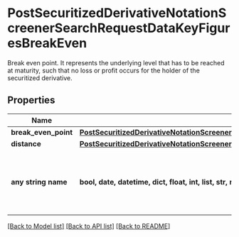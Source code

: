 # PostSecuritizedDerivativeNotationScreenerSearchRequestDataKeyFiguresBreakEven

Break even point. It represents the underlying level that has to be reached at maturity, such that no loss or profit occurs for the holder of the securitized derivative.

## Properties
Name | Type | Description | Notes
------------ | ------------- | ------------- | -------------
**break_even_point** | [**PostSecuritizedDerivativeNotationScreenerSearchRequestDataKeyFiguresBreakEvenBreakEvenPoint**](PostSecuritizedDerivativeNotationScreenerSearchRequestDataKeyFiguresBreakEvenBreakEvenPoint.md) |  | [optional] 
**distance** | [**PostSecuritizedDerivativeNotationScreenerSearchRequestDataKeyFiguresBreakEvenDistance**](PostSecuritizedDerivativeNotationScreenerSearchRequestDataKeyFiguresBreakEvenDistance.md) |  | [optional] 
**any string name** | **bool, date, datetime, dict, float, int, list, str, none_type** | any string name can be used but the value must be the correct type | [optional]

[[Back to Model list]](../README.md#documentation-for-models) [[Back to API list]](../README.md#documentation-for-api-endpoints) [[Back to README]](../README.md)


